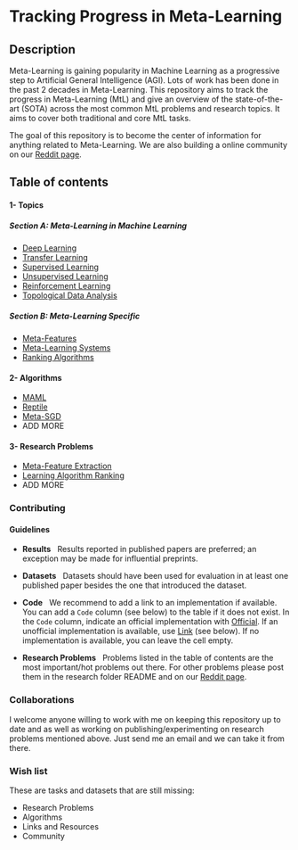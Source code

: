 # Tracking Progress in Meta-Learning

## Description


Meta-Learning is gaining popularity in Machine Learning as a progressive step to Artificial General Intelligence (AGI). Lots of work has been done in the past 2 decades in Meta-Learning. This repository aims to track the progress in Meta-Learning (MtL) and give an overview of the state-of-the-art (SOTA) across the most common MtL problems and research topics. It aims to cover both traditional and core MtL tasks.

The goal of this repository is to become the center of information for anything related to Meta-Learning. We are also building a online community on our [Reddit page]().


## Table of contents

#### 1- Topics

##### Section A: Meta-Learning in Machine Learning 

- [Deep Learning]()
- [Transfer Learning]()
- [Supervised Learning]()
- [Unsupervised Learning]()
- [Reinforcement Learning]()
- [Topological Data Analysis]()

##### Section B: Meta-Learning Specific

- [Meta-Features]()
- [Meta-Learning Systems]()
- [Ranking Algorithms]()

#### 2- Algorithms

- [MAML]()
- [Reptile]()
- [Meta-SGD]()
- ADD MORE

#### 3- Research Problems

- [Meta-Feature Extraction]()
- [Learning Algorithm Ranking]()
- ADD MORE

### Contributing

#### Guidelines

- **Results** &nbsp; Results reported in published papers are preferred; an exception may be made for influential preprints.

- **Datasets** &nbsp; Datasets should have been used for evaluation in at least one published paper besides the one that introduced the dataset.

- **Code** &nbsp; We recommend to add a link to an implementation 
if available. You can add a `Code` column (see below) to the table if it does not exist.
In the `Code` column, indicate an official implementation with [Official](http://link_to_implementation).
If an unofficial implementation is available, use [Link](http://link_to_implementation) (see below).
If no implementation is available, you can leave the cell empty.

- **Research Problems** &nbsp; Problems listed in the table of contents are the most important/hot problems out there. For other problems please post them in the research folder README and on our [Reddit page]().

### Collaborations

I welcome anyone willing to work with me on keeping this repository up to date and as well as working on publishing/experimenting on research problems mentioned above. Just send me an email and we can take it from there.

### Wish list

These are tasks and datasets that are still missing:

- Research Problems
- Algorithms
- Links and Resources
- Community

